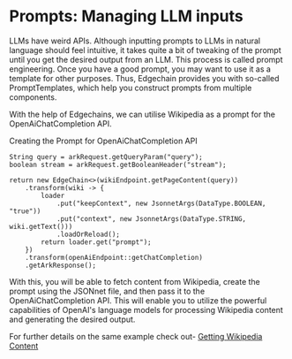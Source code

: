 # Prompts: Managing LLM inputs
LLMs have weird APIs. Although inputting prompts to LLMs in natural language should feel intuitive, it takes quite a bit of tweaking of the prompt until you get the desired output from an LLM. This process is called prompt engineering.
Once you have a good prompt, you may want to use it as a template for other purposes. Thus, Edgechain provides you with so-called PromptTemplates, which help you construct prompts from multiple components.

With the help of Edgechains, we can utilise Wikipedia as a prompt for the OpenAiChatCompletion API.

  Creating the Prompt for OpenAiChatCompletion API
```
String query = arkRequest.getQueryParam("query");
boolean stream = arkRequest.getBooleanHeader("stream");

return new EdgeChain<>(wikiEndpoint.getPageContent(query))
    .transform(wiki -> {
        loader
            .put("keepContext", new JsonnetArgs(DataType.BOOLEAN, "true"))
            .put("context", new JsonnetArgs(DataType.STRING, wiki.getText()))
            .loadOrReload();
        return loader.get("prompt");
    })
    .transform(openAiEndpoint::getChatCompletion)
    .getArkResponse();
```
With this, you will be able to fetch content from Wikipedia, create the prompt using the JSONnet file, and then pass it to the OpenAiChatCompletion API. This will enable you to utilize the powerful capabilities of OpenAI's language models for processing Wikipedia content and generating the desired output.

For further details on the same example check out-
 [Getting Wikipedia Content](https://www.arakoo.com/doc/API%20documentation/Examples)
